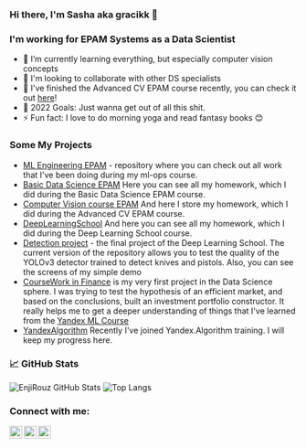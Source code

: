 ### Hi there, I'm Sasha aka gracikk 👋

### I'm working for EPAM Systems as a Data Scientist

- 🌱 I’m currently learning everything, but especially computer vision concepts
- :two_men_holding_hands: I'm looking to collaborate with other DS specialists
- 🔭 I've finished the Advanced CV EPAM course recently, you can check it out [here](https://github.com/gracikk-ds/cv-epam-course)!
- 🥅 2022 Goals: Just wanna get out of all this shit.
- ⚡ Fun fact: I love to do morning yoga and read fantasy books 😊

### Some My Projects
- [ML Engineering EPAM]() - repository where you can check out all work that I've been doing during my ml-ops course.
- [Basic Data Science EPAM](https://github.com/gracikk-ds/basic_ds_epam) Here you can see all my homework, which I did during the Basic Data Science EPAM course.
- [Computer Vision course EPAM](https://github.com/gracikk-ds/cv-epam-course) And here I store my homework, which I did during the Advanced CV EPAM course.
- [DeepLearningSchool](https://github.com/gracikk-ds/DeepLearningSchool) And here you can see all my homework, which I did during the Deep Learning School course.  
- [Detection project](https://github.com/gracikk-ds/detection) - the final project of the Deep Learning School. The current version of the repository allows you to test the quality of the YOLOv3 detector trained to detect knives and pistols. Also, you can see the screens of my simple demo
- [CourseWork in Finance](https://github.com/gracikk-ds/finance_course) is my very first project in the Data Science sphere. I was trying to test the hypothesis of an efficient market, and based on the conclusions, built an investment portfolio constructor. It really helps me to get a deeper understanding of things that I've learned from the [Yandex ML Course](https://yandex.ru/promo/academy/data_analysis)
- [YandexAlgorithm](https://github.com/gracikk-ds/Yandex.Algorithms) Recently I've joined Yandex.Algorithm training. I will keep my progress here.
  
### 📈 GitHub Stats

![EnjiRouz GitHub Stats](https://github-readme-stats.vercel.app/api?username=gracikk-ds&count_private=true&hide=contribs&show_icons=true&theme=radical)
![Top Langs](https://github-readme-stats.vercel.app/api/top-langs/?username=gracikk-ds&count_private=true&hide=tsql&langs_count=7&theme=radical&layout=compact)

### Connect with me:

[<img align="left" alt="gracikk | Telegram" width="22px" src="https://cdn.jsdelivr.net/npm/simple-icons@v3/icons/telegram.svg" />][telegram]
[<img align="left" alt="gracikk | Twitter" width="22px" src="https://cdn.jsdelivr.net/npm/simple-icons@v3/icons/twitter.svg" />][twitter]
[<img align="left" alt="gracikk | Instagram" width="22px" src="https://cdn.jsdelivr.net/npm/simple-icons@v3/icons/instagram.svg" />][instagram]  


[twitter]: https://twitter.com/gracikk
[instagram]: https://www.instagram.com/gracikk/
[telegram]: https://t.me/gracikk

